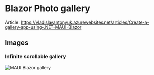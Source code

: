 # Blazor Photo gallery

Article: https://vladislavantonyuk.azurewebsites.net/articles/Create-a-gallery-app-using-.NET-MAUI-Blazor

## Images

### Infinite scrollable gallery

![MAUI Blazor gallery](https://vladislavantonyuk.sirv.com/vladislavantonyuk/articles/MauiBlazorGallery.gif)